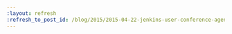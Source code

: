 ```yaml
---
:layout: refresh
:refresh_to_post_id: /blog/2015/2015-04-22-jenkins-user-conference-agenda-news
---
```

